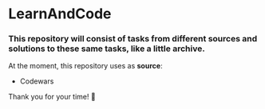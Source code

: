 # LearnAndCode
### This repository will consist of tasks from different sources and solutions to these same tasks, like a little archive.
At the moment, this repository uses as __source__:
  - Codewars

Thank you for your time! :sparkling_heart:
<!-- IP Validation -->
